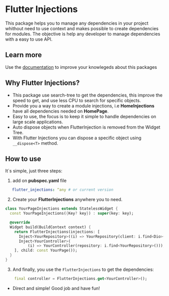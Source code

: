 # Flutter Injections
This package helps you to manage any dependencies in your project whithout need to use context and makes possible to create dependencies for modules. The objective is help any developer to manage dependencies with a easy to use API.

## Learn more

Use the [documentation](https://gabuldev-packages.web.app/) to improve your knowlegeds about this packages

## Why Flutter Injections?

- This package use search-tree to get the dependencies, this improve the speed to get, and use less CPU to search for specific objects.
- Provide you a way to create a module injections, i.e __HomeInjections__ have all dependencies needed on __HomePage__.
- Easy to use, the focus is to keep it simple to handle dependencies on large scale applications.
- Auto dispose objects when FlutterInjection is removed from the Widget Tree.
- With Flutter Injections you can dispose a specific object using `__dispose<T>` method.


## How to use
 It`s simple, just three steps:

 1. add on __pubspec.yaml__ file
```yaml
   flutter_injections: ^any # or current version
```
2. Create your __FlutterInjections__ anywhere you to need.

```dart
class YourPageInjections extends StatelessWidget {
  const YourPageInjections({Key? key}) : super(key: key);

  @override
  Widget build(BuildContext context) {
    return FlutterInjections(injections: [
      Inject<YourRepository>((i) => YourRepository(client: i.find<Dio>())),
      Inject<YourController>(
          (i) => YourController(repository: i.find<YourRepository>())),
    ], child: const YourPage());
  }
}
``` 

3. And finally, you use the `FlutterInjections` to get the dependencies:

```dart
    final controller = FlutterInjections.get<YourController>();
```  

- Direct and simple! Good job and have fun!

